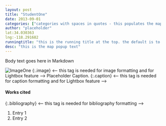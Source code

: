 ```yaml
---
layout: post
title: "StudentOne"
date: 2013-09-01
categories: ["categories with spaces in quotes - this populates the map layers widget and index"]
author: "placeholder"
lat:34.030363
lng:-118.291682
runningtitle: "this is the running title at the top. the default is to display the site title, so to activate the running title you will need to uncomment in the post.html layout"
desc: "this is the map popup text"
---
```

Body text goes here in Markdown

![ImageOne](images/boulevardier1)
   {:.image} <-- this tag is needed for image formatting and for Lightbox feature -->
Placeholder Caption.
   {:.caption} <-- this tag is needed for caption formatting and for Lightbox feature -->

#### Works cited

{:.bibliography} <-- this tag is needed for bibliography formatting -->
1. Entry 1
2. Entry 2

